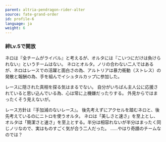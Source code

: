 ```yaml
---
parent: altria-pendragon-rider-alter
source: fate-grand-order
id: profile-6
language: ja
weight: 6
---
```


### 絆Lv.5で開放

ネロは『全チームがライバル』と考えるが、オルタには『こいつにだけは負けられない』というチームはない。
ネロとオルタ。ノリの合わない二人ではあるが、ネロはレースでの活躍と面白さの為、アルトリアは暴力衝動（ストレス）の発散と報酬の為、手を組んでイシュタルカップに参加した。

レースに隠された真相を探る気はまるでない。
自分がいちばん主人公に応援されていると思い込んでいる為、心は常に上機嫌だったりする。
外見からではまったくそう見えないが。

レース方針は『手加減のないレース』。
後先考えずにアクセルを踏むネロと、後先考えているのにニトロを使うオルタ。
ネロは「美しさと速さ」を至上とし、オルタは「簡潔さと速さ」を至上とする。半分は相容れないが半分はまったく同じノリなので、実はものすごく気が合う二人だった。
……やはり奇蹟のチームなのでは？
